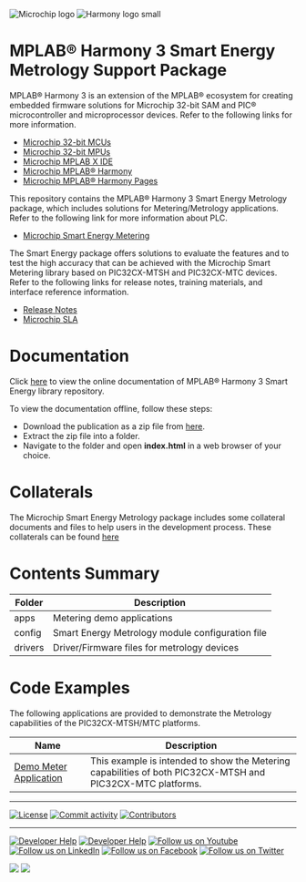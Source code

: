 ﻿![Microchip logo](https://raw.githubusercontent.com/wiki/Microchip-MPLAB-Harmony/Microchip-MPLAB-Harmony.github.io/images/microchip_logo.png)
![Harmony logo small](https://raw.githubusercontent.com/wiki/Microchip-MPLAB-Harmony/Microchip-MPLAB-Harmony.github.io/images/microchip_mplab_harmony_logo_small.png)

# MPLAB® Harmony 3 Smart Energy Metrology Support Package

MPLAB® Harmony 3 is an extension of the MPLAB® ecosystem for creating embedded firmware solutions for Microchip 32-bit SAM and PIC® microcontroller and microprocessor devices. Refer to the following links for more information.

- [Microchip 32-bit MCUs](https://www.microchip.com/design-centers/32-bit)
- [Microchip 32-bit MPUs](https://www.microchip.com/design-centers/32-bit-mpus)
- [Microchip MPLAB X IDE](https://www.microchip.com/mplab/mplab-x-ide)
- [Microchip MPLAB® Harmony](https://www.microchip.com/mplab/mplab-harmony)
- [Microchip MPLAB® Harmony Pages](https://microchip-mplab-harmony.github.io/)

This repository contains the MPLAB® Harmony 3 Smart Energy Metrology package, which includes solutions for Metering/Metrology applications.
Refer to the following link for more information about PLC.

- [Microchip Smart Energy Metering](https://www.microchip.com/en-us/products/smart-energy-metering/metering)

The Smart Energy package offers solutions to evaluate the features and to test the high accuracy that can be achieved with the Microchip Smart Metering library based on PIC32CX-MTSH and PIC32CX-MTC devices.
Refer to the following links for release notes, training materials, and interface reference information.

- [Release Notes](./release_notes.md)
- [Microchip SLA](Microchip_SLA001.md)

# Documentation

Click [here](https://onlinedocs.microchip.com/v2/keyword-lookup?keyword=MH3_smartenergy_metrology&redirect=true) to view the online documentation of MPLAB® Harmony 3 Smart Energy library repository.

To view the documentation offline, follow these steps:
 - Download the publication as a zip file from [here](https://onlinedocs.microchip.com/download/GUID-8854123F-301D-4995-A5C7-9D06868FA9FA?type=webhelp).
 - Extract the zip file into a folder.
 - Navigate to the folder and open **index.html** in a web browser of your choice.

# Collaterals

The Microchip Smart Energy Metrology package includes some collateral documents and files to help users in the development process.
These collaterals can be found [here](https://github.com/MicrochipTech/smartenergy_metrology_collaterals/tree/v1.0.0)

# Contents Summary

| Folder  | Description                                      |
| ------- | ------------------------------------------------ |
| apps    | Metering demo applications                       |
| config  | Smart Energy Metrology module configuration file |
| drivers | Driver/Firmware files for metrology devices      |

# Code Examples

The following applications are provided to demonstrate the Metrology capabilities of the PIC32CX-MTSH/MTC platforms.

| Name                                                                                                                         | Description                                                                                                |
| ---------------------------------------------------------------------------------------------------------------------------- | ---------------------------------------------------------------------------------------------------------- |
| [Demo Meter Application](https://onlinedocs.microchip.com/v2/keyword-lookup?keyword=Demo_Meter_Application&redirect=true)    | This example is intended to show the Metering capabilities of both PIC32CX-MTSH and PIC32CX-MTC platforms. |

---

[![License](https://img.shields.io/badge/license-Harmony%20license-orange.svg)](https://github.com/Microchip-MPLAB-Harmony/smartenergy_metrology/blob/master/Microchip_SLA001.md)
[![Commit activity](https://img.shields.io/github/commit-activity/y/Microchip-MPLAB-Harmony/smartenergy_metrology.svg)](https://github.com/Microchip-MPLAB-Harmony/smartenergy_metrology/graphs/commit-activity)
[![Contributors](https://img.shields.io/github/contributors-anon/Microchip-MPLAB-Harmony/smartenergy_metrology.svg)]()

____

[![Developer Help](https://img.shields.io/badge/Youtube-Developer%20Help-red.svg)](https://www.youtube.com/MicrochipDeveloperHelp)
[![Developer Help](https://img.shields.io/badge/XWiki-Developer%20Help-torquiose.svg)](https://developerhelp.microchip.com/xwiki/bin/view/software-tools/harmony/)
[![Follow us on Youtube](https://img.shields.io/badge/Youtube-Follow%20us%20on%20Youtube-red.svg)](https://www.youtube.com/user/MicrochipTechnology)
[![Follow us on LinkedIn](https://img.shields.io/badge/LinkedIn-Follow%20us%20on%20LinkedIn-blue.svg)](https://www.linkedin.com/company/microchip-technology)
[![Follow us on Facebook](https://img.shields.io/badge/Facebook-Follow%20us%20on%20Facebook-blue.svg)](https://www.facebook.com/microchiptechnology/)
[![Follow us on Twitter](https://img.shields.io/twitter/follow/MicrochipTech.svg?style=social)](https://twitter.com/MicrochipTech)

[![](https://img.shields.io/github/stars/Microchip-MPLAB-Harmony/smartenergy_metrology.svg?style=social)]()
[![](https://img.shields.io/github/watchers/Microchip-MPLAB-Harmony/smartenergy_metrology.svg?style=social)]()
